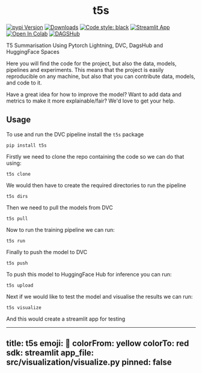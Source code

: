 <h1 align="center">t5s</h1>

[![pypi Version](https://img.shields.io/pypi/v/t5s.svg?logo=pypi&logoColor=white)](https://pypi.org/project/t5s/)
[![Downloads](https://static.pepy.tech/personalized-badge/t5s?period=total&units=none&left_color=grey&right_color=orange&left_text=Pip%20Downloads)](https://pepy.tech/project/t5s)
[![Code style: black](https://img.shields.io/badge/code%20style-black-000000.svg)](https://github.com/psf/black)
[![Streamlit App](https://static.streamlit.io/badges/streamlit_badge_black_white.svg)](https://huggingface.co/spaces/gagan3012/summarization)
[![Open In Colab](https://colab.research.google.com/assets/colab-badge.svg)](https://colab.research.google.com/github/gagan3012/summarization/blob/master/notebooks/t5s.ipynb)
[![DAGSHub](https://img.shields.io/badge/%F0%9F%90%B6-Pipeline%20on%20DAGsHub-green)](https://dagshub.com/gagan3012/summarization)

T5 Summarisation Using Pytorch Lightning, DVC, DagsHub and HuggingFace Spaces

Here you will find the code for the project, but also the data, models, pipelines and experiments. This means that the project is easily reproducible on any machine, but also that you can contribute data, models, and code to it.

Have a great idea for how to improve the model? Want to add data and metrics to make it more explainable/fair? We'd love to get your help.


## Usage

To use and run the DVC pipeline install the `t5s` package

```
pip install t5s
```

Firstly we need to clone the repo containing the code so we can do that using:

```
t5s clone 
```

We would then have to create the required directories to run the pipeline

```
t5s dirs
``` 

Then we need to pull the models from DVC

```
t5s pull
```

Now to run the training pipeline we can run:

```
t5s run
```

Finally to push the model to DVC

```
t5s push
```

To push this model to HuggingFace Hub for inference you can run:

```
t5s upload
```

Next if we would like to test the model and visualise the results we can run:

```
t5s visualize
```
And this would create a streamlit app for testing

---
title: t5s
emoji: 💯
colorFrom: yellow
colorTo: red
sdk: streamlit
app_file: src/visualization/visualize.py
pinned: false
---  